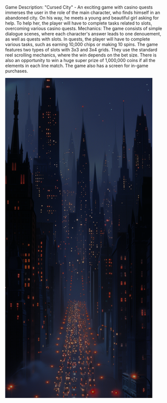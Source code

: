 Game Description: "Cursed City" - An exciting game with casino quests immerses the user in the role of the main character, who finds himself in an abandoned city. On his way, he meets a young and beautiful girl asking for help. To help her, the player will have to complete tasks related to slots, overcoming various casino quests.
 Mechanics: The game consists of simple dialogue scenes, where each character's answer leads to one denouement, as well as quests with slots. In quests, the player will have to complete various tasks, such as earning 10,000 chips or making 10 spins.
The game features two types of slots with 3x3 and 3x4 grids. They use the standard reel scrolling mechanics, where the win depends on the bet size. There is also an opportunity to win a huge super prize of 1,000,000 coins if all the elements in each line match.
The game also has a screen for in-game purchases.

![Project](./assets/images/main_background.png)